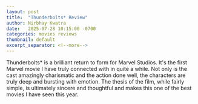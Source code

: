 ```yaml
---
layout: post
title:  "Thunderbolts* Review"
author: Nirbhay Kwatra
date:   2025-07-28 10:15:00 -0700
categories: movies reviews
thumbnail: default
excerpt_separator: <!--more-->
---
```

Thunderbolts* is a brilliant return to form for Marvel Studios. It's the first Marvel movie I have truly connected with in quite a while. Not only is the cast amazingly charismatic and the action done well, the characters are truly deep and bursting with emotion. The thesis of the film, while fairly simple, is ultimately sincere and thoughtful and makes this one of the best movies I have seen this year.